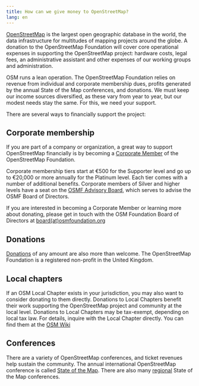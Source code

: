 ```yaml
---
title: How can we give money to OpenStreetMap?
lang: en
---
```


[OpenStreetMap](https://openstreetmap.org) is the largest open geographic database in the world, the data infrastructure for multitudes of mapping projects around the globe. A donation to the OpenStreetMap Foundation will cover core operational expenses in supporting the OpenStreetMap project: hardware costs, legal fees, an administrative assistant and other expenses of our working groups and administration.

OSM runs a lean operation. The OpenStreetMap Foundation relies on revenue from individual and corporate membership dues, profits generated by the annual State of the Map conferences, and donations. We must keep our income sources diversified, as these vary from year to year, but our modest needs stay the same. For this, we need your support.

There are several ways to financially support the project:

## Corporate membership

If you are part of a company or organization, a great way to support OpenStreetMap financially is by becoming a [Corporate Member](https://wiki.osmfoundation.org/wiki/Membership#Corporate_Members) of the OpenStreetMap Foundation.

Corporate membership tiers start at €500 for the Supporter level and go up to €20,000 or more annually for the Platinum level. Each tier comes with a number of additional benefits. Corporate members of Silver and higher levels have a seat on the [OSMF Advisory Board](https://wiki.osmfoundation.org/wiki/Advisory_Board), which serves to advise the OSMF Board of Directors.

If you are interested in becoming a Corporate Member or learning more about donating, please get in touch with the OSM Foundation Board of Directors at [board(at)osmfoundation.org](mailto:board@osmfoundation.org)

## Donations

[Donations](https://donate.openstreetmap.org) of any amount are also more than welcome. The OpenStreetMap Foundation is a registered non-profit in the United Kingdom.

## Local chapters

If an OSM Local Chapter exists in your jurisdiction, you may also want to consider donating to them directly. Donations to Local Chapters benefit their work supporting the OpenStreetMap project and community at the local level. Donations to Local Chapters may be tax-exempt, depending on local tax law. For details, inquire with the Local Chapter directly. You can find them at the [OSM Wiki](https://wiki.openstreetmap.org/wiki/Foundation/Local_Chapters)

## Conferences

There are a variety of OpenStreetMap conferences, and ticket revenues help sustain the community. The annual international OpenStreetMap conference is called [State of the Map](https://stateofthemap.org). There are also many [regional](https://wiki.openstreetmap.org/wiki/State_Of_The_Map#Regional.2Flocal_conferences) State of the Map conferences.
